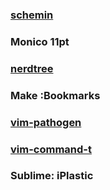 ### [schemin](https://github.com/flazz/vim-colorschemes)

### Monico 11pt

### [nerdtree](https://github.com/scrooloose/nerdtree)

### Make :Bookmarks

### [vim-pathogen](https://github.com/tpope/vim-pathogen)

### [vim-command-t](https://github.com/wincent/Command-T)

### Sublime: iPlastic
